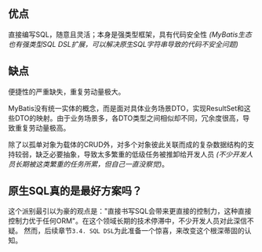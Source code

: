 ## 优点

直接编写SQL，随意且灵活；本身是强类型框架，具有代码安全性 *(MyBatis生态也有强类型SQL DSL扩展，可以解决原生SQL字符串导致的代码不安全问题)*

## 缺点

便捷性的严重缺失，重复劳动量极大。 

MyBatis没有统一实体的概念，而是面对具体业务场景DTO，实现ResultSet和这些DTO的映射。由于业务场景多，各DTO类型之间相似却不同，冗余度很高，导致重复劳动量极高。

除了以孤单对象为载体的CRUD外，对多个对象彼此关联而成的复杂数据结构的支持较弱，缺乏必要抽象，导致太多繁重的低级任务被推卸给开发人员 
*(不少开发人员长期被这类繁重的任务所累，但自己一直没察觉)*。

## 原生SQL真的是最好方案吗？

这个派别最引以为豪的观点是："直接书写SQL会带来更直接的控制力，这种直接控制力优于任何ORM"。在这个领域长期的技术停滞中，不少开发人员对此深信不疑。
然而，后续章节`3.4. SQL DSL`为此准备一个惊喜，来改变这个根深蒂固的认知。